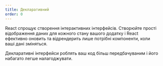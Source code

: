 ```yaml
---
title: Декларативний
order: 0
---
```


React спрощує створення інтерактивних інтерфейсів. Створюйте прості відображення даних для кожного стану вашого додатку і React ефективно оновить та відрендерить лише потрібні компоненти, коли ваші дані зміняться.

Декларативні інтерфейси роблять ваш код більш передбачуваним і його набагато легше налагоджувати.
